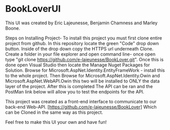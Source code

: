# BookLoverUI

This UI was created by Eric Lajeunesse, Benjamin Chamness and Marley Boone. 


Steps on Installing Project- 
To install this project you must first clone entire project from github. 
In this repository locate the green "Code" drop down button. Inside of the drop down copy the HTTPS url underneath Clone. 
Create a folder in your file explorer and open command line- once open type "git clone https://github.com/e-lajeunesse/BookLover.git". 
Once this is done open Visual Studio then locate the Manage Nuget Packages for Solution. Browse for Microsoft.AspNet.Identity.EntityFrameWork - install this to the whole project.
Then Browse for Microsoft.AspNet.Identity.Owin and Microsoft.AspNet.WebAPI.Owin this two will be installed to ONLY the data layer of the project.
After this is completed The API can be ran and the PostMan link below will allow you to test the endpoints for the API.

This project was created as a front-end interface to communicate to our back-end Web-API. [https://github.com/e-lajeunesse/BookLover]
Which can be Cloned in the same way as this project.

Feel free to make this UI your own and have fun!
